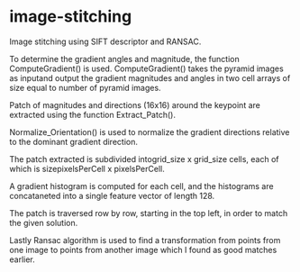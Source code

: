 # image-stitching
Image stitching using SIFT descriptor and RANSAC.

To determine the gradient angles and magnitude, the function ComputeGradient() is used.
ComputeGradient() takes the pyramid images as inputand output the gradient magnitudes and angles 
in two cell arrays of size equal to number of pyramid images. 

Patch of magnitudes and directions (16x16) around the  keypoint are extracted using the function Extract_Patch().

Normalize_Orientation() is used to normalize the gradient directions relative to the dominant gradient direction. 

The patch extracted is subdivided intogrid_size x grid_size cells, each of which is sizepixelsPerCell x pixelsPerCell. 
        
A gradient histogram is computed for each cell, and the histograms are concataneted into a single feature vector of length 128.
        
The patch is traversed row by row, starting in the top left, in order to match the given solution. 

Lastly Ransac algorithm is used to find a transformation from points from one image to points from another image which 
I found as good matches earlier. 
      
